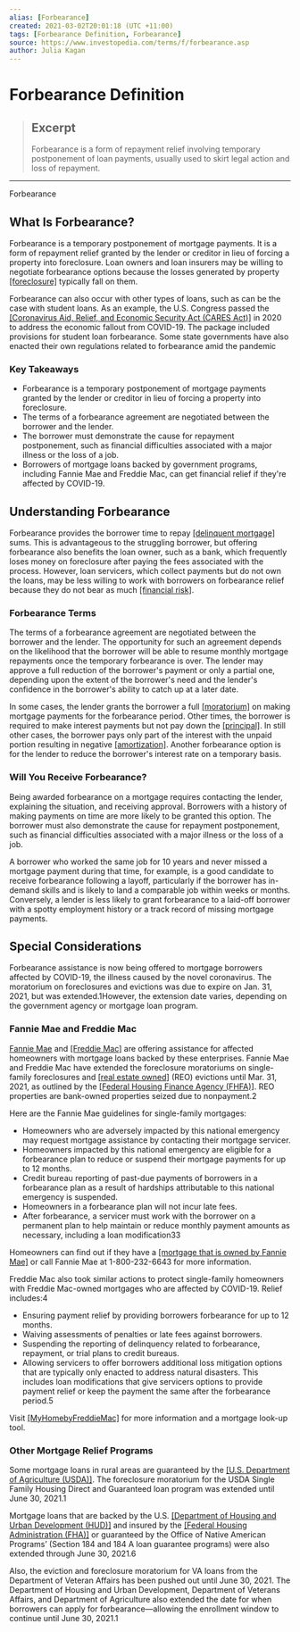 ```yaml
---
alias: [Forbearance]
created: 2021-03-02T20:01:18 (UTC +11:00)
tags: [Forbearance Definition, Forbearance]
source: https://www.investopedia.com/terms/f/forbearance.asp
author: Julia Kagan
---
```


# Forbearance Definition

> ## Excerpt
> Forbearance is a form of repayment relief involving temporary postponement of loan payments, usually used to skirt legal action and loss of repayment.

---

Forbearance
## What Is Forbearance?

Forbearance is a temporary postponement of mortgage payments. It is a form of repayment relief granted by the lender or creditor in lieu of forcing a property into foreclosure. Loan owners and loan insurers may be willing to negotiate forbearance options because the losses generated by property [[foreclosure]](https://www.investopedia.com/terms/f/foreclosure.asp) typically fall on them.

Forbearance can also occur with other types of loans, such as can be the case with student loans. As an example, the U.S. Congress passed the [[Coronavirus Aid, Relief, and Economic Security Act (CARES Act)]](https://www.investopedia.com/coronavirus-aid-relief-and-economic-security-cares-act-4800707) in 2020 to address the economic fallout from COVID-19. The package included provisions for student loan forbearance. Some state governments have also enacted their own regulations related to forbearance amid the pandemic

### Key Takeaways

-   Forbearance is a temporary postponement of mortgage payments granted by the lender or creditor in lieu of forcing a property into foreclosure.
-   The terms of a forbearance agreement are negotiated between the borrower and the lender.
-   The borrower must demonstrate the cause for repayment postponement, such as financial difficulties associated with a major illness or the loss of a job.
-   Borrowers of mortgage loans backed by government programs, including Fannie Mae and Freddie Mac, can get financial relief if they're affected by COVID-19.

## Understanding Forbearance

Forbearance provides the borrower time to repay [[delinquent mortgage]](https://www.investopedia.com/terms/d/delinquent_mortgage.asp) sums. This is advantageous to the struggling borrower, but offering forbearance also benefits the loan owner, such as a bank, which frequently loses money on foreclosure after paying the fees associated with the process. However, loan servicers, which collect payments but do not own the loans, may be less willing to work with borrowers on forbearance relief because they do not bear as much [[financial risk]](https://www.investopedia.com/terms/f/financialrisk.asp).

### Forbearance Terms

The terms of a forbearance agreement are negotiated between the borrower and the lender. The opportunity for such an agreement depends on the likelihood that the borrower will be able to resume monthly mortgage repayments once the temporary forbearance is over. The lender may approve a full reduction of the borrower's payment or only a partial one, depending upon the extent of the borrower's need and the lender's confidence in the borrower's ability to catch up at a later date.

In some cases, the lender grants the borrower a full [[moratorium]](https://www.investopedia.com/terms/m/moratorium.asp) on making mortgage payments for the forbearance period. Other times, the borrower is required to make interest payments but not pay down the [[principal]](https://www.investopedia.com/terms/p/principal.asp). In still other cases, the borrower pays only part of the interest with the unpaid portion resulting in negative [[amortization]](https://www.investopedia.com/terms/a/amortization.asp). Another forbearance option is for the lender to reduce the borrower's interest rate on a temporary basis.

### Will You Receive Forbearance?

Being awarded forbearance on a mortgage requires contacting the lender, explaining the situation, and receiving approval. Borrowers with a history of making payments on time are more likely to be granted this option. The borrower must also demonstrate the cause for repayment postponement, such as financial difficulties associated with a major illness or the loss of a job.

A borrower who worked the same job for 10 years and never missed a mortgage payment during that time, for example, is a good candidate to receive forbearance following a layoff, particularly if the borrower has in-demand skills and is likely to land a comparable job within weeks or months. Conversely, a lender is less likely to grant forbearance to a laid-off borrower with a spotty employment history or a track record of missing mortgage payments.

## Special Considerations

Forbearance assistance is now being offered to mortgage borrowers affected by COVID-19, the illness caused by the novel coronavirus. The moratorium on foreclosures and evictions was due to expire on Jan. 31, 2021, but was extended.1However, the extension date varies, depending on the government agency or mortgage loan program.

### Fannie Mae and Freddie Mac

[Fannie Mae](https://www.investopedia.com/mortgage/fannie-mae-loans/) and [[Freddie Mac]](https://www.investopedia.com/terms/f/freddiemac.asp) are offering assistance for affected homeowners with mortgage loans backed by these enterprises. Fannie Mae and Freddie Mac have extended the foreclosure moratoriums on single-family foreclosures and [[real estate owned]](https://www.investopedia.com/terms/r/realestateowned.asp) (REO) evictions until Mar. 31, 2021, as outlined by the [[Federal Housing Finance Agency (FHFA)]](https://www.investopedia.com/terms/f/fhfa.asp). REO properties are bank-owned properties seized due to nonpayment.2

Here are the Fannie Mae guidelines for single-family mortgages:

-   Homeowners who are adversely impacted by this national emergency may request mortgage assistance by contacting their mortgage servicer.
-   Homeowners impacted by this national emergency are eligible for a forbearance plan to reduce or suspend their mortgage payments for up to 12 months.
-   Credit bureau reporting of past-due payments of borrowers in a forbearance plan as a result of hardships attributable to this national emergency is suspended.
-   Homeowners in a forbearance plan will not incur late fees.
-   After forbearance, a servicer must work with the borrower on a permanent plan to help maintain or reduce monthly payment amounts as necessary, including a loan modification33

Homeowners can find out if they have a [[mortgage that is owned by Fannie Mae]](https://www.knowyouroptions.com/loanlookup) or call Fannie Mae at 1-800-232-6643 for more information.

Freddie Mac also took similar actions to protect single-family homeowners with Freddie Mac-owned mortgages who are affected by COVID-19. Relief includes:4

-   Ensuring payment relief by providing borrowers forbearance for up to 12 months.
-   Waiving assessments of penalties or late fees against borrowers.
-   Suspending the reporting of delinquency related to forbearance, repayment, or trial plans to credit bureaus.
-   Allowing servicers to offer borrowers additional loss mitigation options that are typically only enacted to address natural disasters. This includes loan modifications that give servicers options to provide payment relief or keep the payment the same after the forbearance period.5

Visit [[MyHomebyFreddieMac]](https://myhome.freddiemac.com/mortgage-help/contact.html) for more information and a mortgage look-up tool.

### Other Mortgage Relief Programs

Some mortgage loans in rural areas are guaranteed by the [[U.S. Department of Agriculture (USDA)]](https://www.investopedia.com/terms/u/usda.asp). The foreclosure moratorium for the USDA Single Family Housing Direct and Guaranteed loan program was extended until June 30, 2021.1

Mortgage loans that are backed by the U.S. [[Department of Housing and Urban Development (HUD)]](https://www.investopedia.com/terms/u/us-department-housing-urban-development-hud.asp) and insured by the [[Federal Housing Administration (FHA)]](https://www.investopedia.com/terms/f/fhaloan.asp) or guaranteed by the Office of Native American Programs’ (Section 184 and 184 A loan guarantee programs) were also extended through June 30, 2021.6

Also, the eviction and foreclosure moratorium for VA loans from the Department of Veteran Affairs has been pushed out until June 30, 2021. The Department of Housing and Urban Development, Department of Veterans Affairs, and Department of Agriculture also extended the date for when borrowers can apply for forbearance—allowing the enrollment window to continue until June 30, 2021.1
